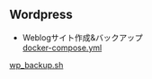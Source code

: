 ## Wordpress
* Weblogサイト作成&バックアップ  
[docker-compose.yml](https://gist.github.com/roy-n-roy/75370b28f639fdb489ca321001717eb8#file-docker-compose-yml)
<script src="https://gist.github.com/roy-n-roy/75370b28f639fdb489ca321001717eb8.js?file=docker-compose.yml"></script>
[wp_backup.sh](https://gist.github.com/roy-n-roy/75370b28f639fdb489ca321001717eb8#file-wp_backup-sh)
<script src="https://gist.github.com/roy-n-roy/75370b28f639fdb489ca321001717eb8.js?file=wp_backup.sh"></script>
